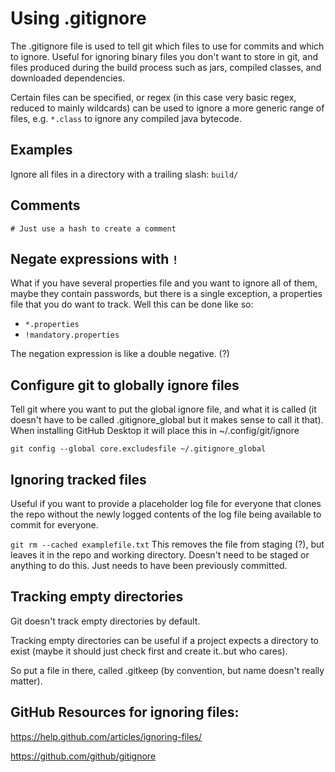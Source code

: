 # Using .gitignore
The .gitignore file is used to tell git which files to use for commits and which to ignore. Useful for ignoring binary files you don't want to store in git, and files produced during the build process such as jars, compiled classes, and downloaded dependencies.

Certain files can be specified, or regex (in this case very basic regex, reduced to mainly wildcards) can be used to ignore a more generic range of files, e.g. `*.class` to ignore any compiled java bytecode.

## Examples
Ignore all files in a directory with a trailing slash: `build/`

## Comments
`# Just use a hash to create a comment`

## Negate expressions with `!`
What if you have several properties file and you want to ignore all of them, maybe they contain passwords, but there is a single exception, a properties file that you do want to track. Well this can be done like so:

* `*.properties`
* `!mandatory.properties`

The negation expression is like a double negative. (?)

## Configure git to globally ignore files
Tell git where you want to put the global ignore file, and what it is called (it doesn't have to be called .gitignore_global but it makes sense to call it that). When installing GitHub Desktop it will place this in ~/.config/git/ignore

`git config --global core.excludesfile ~/.gitignore_global`

## Ignoring tracked files
 Useful if you want to provide a placeholder log file for everyone that clones the repo without the newly logged contents of the log file being available to commit for everyone.

`git rm --cached examplefile.txt`
This removes the file from staging (?), but leaves it in the repo and working directory. Doesn't need to be staged or anything to do this. Just needs to have been previously committed.

## Tracking empty directories
Git doesn't track empty directories by default.

Tracking empty directories can be useful if a project expects a directory to exist (maybe it should just check first and create it..but who cares).

So put a file in there, called .gitkeep (by convention, but name doesn't really matter).

## GitHub Resources for ignoring files:
https://help.github.com/articles/ignoring-files/

https://github.com/github/gitignore
